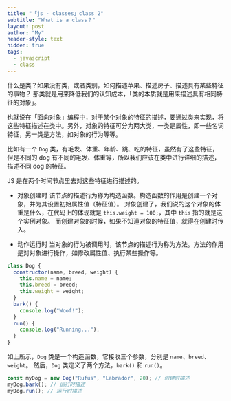 ```yaml
---
title: "「js - classes」class 2"
subtitle: "What is a class？"
layout: post
author: "My"
header-style: text
hidden: true
tags:
  - javascript
  - class
---
```


什么是类？如果没有类，或者类别，如何描述苹果、描述房子、描述具有某些特征的事物？ 那类就是用来降低我们的认知成本，「类的本质就是用来描述具有相同特征的对象」。

也就说在「面向对象」编程中，对于某个对象的特征的描述，要通过类来实现，将这些特征描述在类中。另外，对象的特征可分为两大类，一类是属性，即一些名词特征，另一类是方法，如对象的行为等等。

比如有一个 `Dog` 类，有毛发、体重、年龄、跳、吃的特征，虽然有了这些特征，但是不同的 dog 有不同的毛发、体重等，所以我们应该在类中进行详细的描述，描述不同 dog 的特征。

JS 是在两个时间节点里去对这些特征进行描述的。

- 对象创建时
  该节点的描述行为称为构造函数。构造函数的作用是创建一个对象，并为其设置初始属性值（特征值）。 对象创建了，我们说的这个对象的体重是什么，在代码上的体现就是 `this.weight = 100;`，其中 `this` 指的就是这个实例对象。 而创建对象的时候，如果不知道对象的特征值，就得在创建时传入。

- 动作运行时
  当对象的行为被调用时，该节点的描述行为称为方法。方法的作用是对对象进行操作，如修改属性值、执行某些操作等。

```js
class Dog {
  constructor(name, breed, weight) {
    this.name = name;
    this.breed = breed;
    this.weight = weight;
  }
  bark() {
    console.log("Woof!");
  }
  run() {
    console.log("Running...");
  }
}
```

如上所示，`Dog` 类是一个构造函数，它接收三个参数，分别是 `name`、`breed`、`weight`。 然后，`Dog` 类定义了两个方法，`bark()` 和 `run()`。

```js
const myDog = new Dog("Rufus", "Labrador", 20); // 创建时描述
myDog.bark(); // 运行时描述
myDog.run(); // 运行时描述
```
